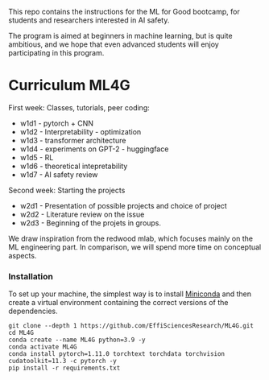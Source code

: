 This repo contains the instructions for the ML for Good bootcamp, for students and researchers interested in AI safety.

The program is aimed at beginners in machine learning, but is quite ambitious, and we hope that even advanced students will enjoy participating in this program.

# Curriculum ML4G

First week: Classes, tutorials, peer coding:

- w1d1 - pytorch + CNN
- w1d2 - Interpretability - optimization
- w1d3 - transformer architecture
- w1d4 - experiments on GPT-2 - huggingface
- w1d5 - RL
- w1d6 - theoretical intepretability
- w1d7 - AI safety review

Second week: Starting the projects

- w2d1 - Presentation of possible projects and choice of project
- w2d2 - Literature review on the issue
- w2d3 - Beginning of the projets in groups.

We draw inspiration from the redwood mlab, which focuses mainly on the ML engineering part. In comparison, we will spend more time on conceptual aspects.

### Installation

To set up your machine, the simplest way is to install [Miniconda](https://docs.conda.io/en/latest/miniconda.html) and then create a virtual environment containing the correct versions of the dependencies.

```
git clone --depth 1 https://github.com/EffiSciencesResearch/ML4G.git
cd ML4G
conda create --name ML4G python=3.9 -y
conda activate ML4G
conda install pytorch=1.11.0 torchtext torchdata torchvision cudatoolkit=11.3 -c pytorch -y
pip install -r requirements.txt
```
